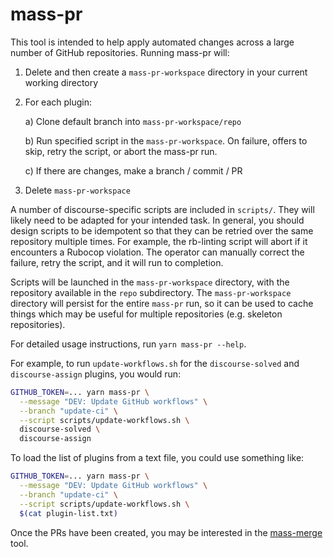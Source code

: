# mass-pr

This tool is intended to help apply automated changes across a large number of GitHub repositories. Running mass-pr will:

1. Delete and then create a `mass-pr-workspace` directory in your current working directory

2. For each plugin:

   a) Clone default branch into `mass-pr-workspace/repo`

   b) Run specified script in the `mass-pr-workspace`. On failure, offers to skip, retry the script, or abort the mass-pr run.

   c) If there are changes, make a branch / commit / PR

3. Delete `mass-pr-workspace`

A number of discourse-specific scripts are included in `scripts/`. They will likely need to be adapted for your intended task. In general, you should
design scripts to be idempotent so that they can be retried over the same repository multiple times. For example, the rb-linting script will abort if
it encounters a Rubocop violation. The operator can manually correct the failure, retry the script, and it will run to completion.

Scripts will be launched in the `mass-pr-workspace` directory, with the repository available in the `repo` subdirectory. The `mass-pr-workspace`
directory will persist for the entire `mass-pr` run, so it can be used to cache things which may be useful for multiple repositories (e.g. skeleton
repositories).

For detailed usage instructions, run `yarn mass-pr --help`.

For example, to run `update-workflows.sh` for the `discourse-solved` and `discourse-assign` plugins, you would run:

```bash
GITHUB_TOKEN=... yarn mass-pr \
  --message "DEV: Update GitHub workflows" \
  --branch "update-ci" \
  --script scripts/update-workflows.sh \
  discourse-solved \
  discourse-assign
```

To load the list of plugins from a text file, you could use something like:

```bash
GITHUB_TOKEN=... yarn mass-pr \
  --message "DEV: Update GitHub workflows" \
  --branch "update-ci" \
  --script scripts/update-workflows.sh \
  $(cat plugin-list.txt)
```

Once the PRs have been created, you may be interested in the [mass-merge](https://github.com/discourse/mass-merge) tool.
